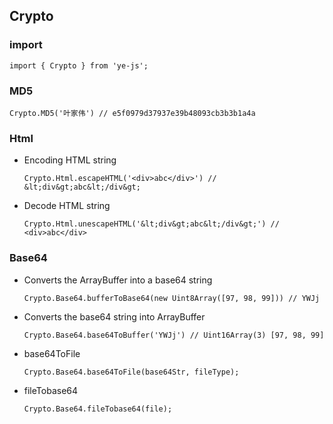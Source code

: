 ## Crypto

### import 
```
import { Crypto } from 'ye-js';
```

### MD5
```
Crypto.MD5('叶家伟') // e5f0979d37937e39b48093cb3b3b1a4a
```

### Html

+ Encoding HTML string
    ```
    Crypto.Html.escapeHTML('<div>abc</div>') // &lt;div&gt;abc&lt;/div&gt;
    ```

+ Decode HTML string
    ```
    Crypto.Html.unescapeHTML('&lt;div&gt;abc&lt;/div&gt;') // <div>abc</div>
    ```

### Base64

+ Converts the ArrayBuffer into a base64 string
    ```
    Crypto.Base64.bufferToBase64(new Uint8Array([97, 98, 99])) // YWJj
    ```

+ Converts the base64 string into ArrayBuffer
    ```
    Crypto.Base64.base64ToBuffer('YWJj') // Uint16Array(3) [97, 98, 99]
    ```

+ base64ToFile
    ```
    Crypto.Base64.base64ToFile(base64Str, fileType);
    ```

+ fileTobase64
    ```
    Crypto.Base64.fileTobase64(file);
    ```
